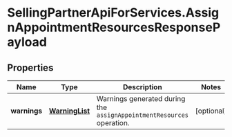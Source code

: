 # SellingPartnerApiForServices.AssignAppointmentResourcesResponsePayload

## Properties
Name | Type | Description | Notes
------------ | ------------- | ------------- | -------------
**warnings** | [**WarningList**](WarningList.md) | Warnings generated during the `assignAppointmentResources` operation. | [optional] 


